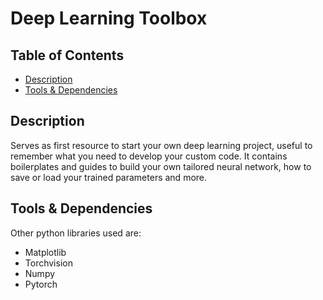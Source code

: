 # Deep Learning Toolbox

## Table of Contents

* [Description](#description)
* [Tools & Dependencies](#tools)

## Description

Serves as first resource to start your own deep learning project, useful to remember what you need to develop your custom code. It contains boilerplates and guides to build your own tailored neural network, how to save or load your trained parameters and more.

## Tools & Dependencies

Other python libraries used are:
* Matplotlib
* Torchvision
* Numpy
* Pytorch

